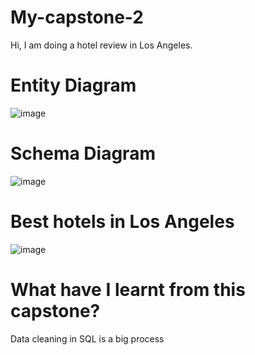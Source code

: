 # My-capstone-2

Hi, I am doing a hotel review in Los Angeles.

# Entity Diagram
![image](https://user-images.githubusercontent.com/123168685/224307299-de662760-0dba-4d35-b3d0-9d5d84fa97e6.png)

# Schema Diagram
![image](https://user-images.githubusercontent.com/123168685/224307321-d7bb0ba2-3565-4a84-bd2c-2a5dac9dab3a.png)

# Best hotels in Los Angeles
![image](https://user-images.githubusercontent.com/123168685/224307393-a38bfd58-39ee-4e52-9406-1ee50cac09b8.png)

# What have I learnt from this capstone?
Data cleaning in SQL is a big process
